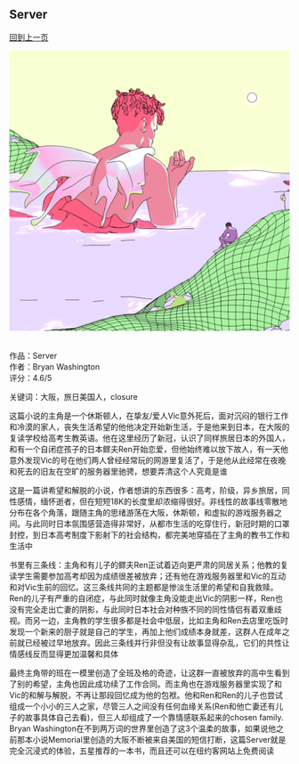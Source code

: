 ## Server
[回到上一页](https://boheme13.github.io/books/)  &nbsp;&nbsp;

![avatar](./Washington_Server_Novella_social%20(1).jpg)
<br>
<br>

作品：Server<br>
作者：Bryan Washington<br>
评分：4.6/5<br>

关键词：大阪，旅日美国人，closure

这篇小说的主角是一个休斯顿人，在挚友/爱人Vic意外死后，面对沉闷的银行工作和冷漠的家人，丧失生活希望的他他决定开始新生活，于是他来到日本，在大阪的复读学校给高考生教英语。他在这里经历了新冠，认识了同样旅居日本的外国人，和有一个自闭症孩子的日本鳏夫Ren开始恋爱，但他始终难以放下故人，有一天他意外发现Vic的号在他们两人曾经经常玩的网游里复活了，于是他从此经常在夜晚和死去的旧友在空旷的服务器里驰骋，想要弄清这个人究竟是谁

这是一篇讲希望和解脱的小说，作者想讲的东西很多：高考，阶级，异乡旅居，同性感情，缅怀逝者，但在短短18K的长度里却浓缩得很好。非线性的故事线零散地分布在各个角落，跟随主角的思绪游荡在大阪，休斯顿，和虚拟的游戏服务器之间。与此同时日本氛围感营造得非常好，从都市生活的吃穿住行，新冠时期的口罩封控，到日本高考制度下影射下的社会结构，都完美地穿插在了主角的教书工作和生活中

书里有三条线：主角和有儿子的鳏夫Ren正试着迈向更严肃的同居关系；他教的复读学生需要参加高考却因为成绩很差被放弃；还有他在游戏服务器里和Vic的互动和对Vic生前的回忆。这三条线共同的主题都是惨淡生活里的希望和自我救赎。Ren的儿子有严重的自闭症，与此同时就像主角没能走出Vic的阴影一样，Ren也没有完全走出亡妻的阴影，与此同时日本社会对种族不同的同性情侣有着双重歧视。而另一边，主角教的学生很多都是社会中低层，比如主角和Ren去店里吃饭时发现一个新来的厨子就是自己的学生，再加上他们成绩本身就差，这群人在成年之前就已经被过早地放弃。因此三条线并行非但没有让故事显得杂乱，它们的共性让情感线反而显得更加温馨和具体

最终主角带的班在一模里创造了全班及格的奇迹，让这群一直被放弃的高中生看到了别的希望，主角也因此成功续了工作合同。而主角也在游戏服务器里实现了和Vic的和解与解脱，不再让那段回忆成为他的包袱。他和Ren和Ren的儿子也尝试组成一个小小的三人之家，尽管三人之间没有任何血缘关系(Ren和他亡妻还有儿子的故事具体自己去看)，但三人却组成了一个靠情感联系起来的chosen family. Bryan Washington在不到两万词的世界里创造了这3个温柔的故事，如果说他之前那本小说Memorial里创造的大阪不断被来自美国的短信打断，这篇Server就是完全沉浸式的体验，五星推荐的一本书，而且还可以在纽约客网站上免费阅读